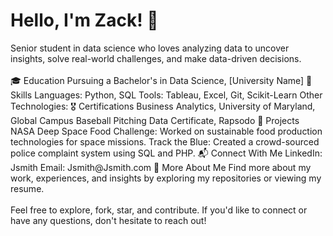 <h1>Hello, I'm Zack! 👋</h1>
Senior student in data science who loves analyzing data to uncover insights, solve real-world challenges, and make data-driven decisions.
<br>
<br>
🎓 Education
Pursuing a Bachelor's in Data Science, [University Name]
🧰 Skills
Languages: Python, SQL
Tools: Tableau, Excel, Git, Scikit-Learn
Other Technologies: 
🎖 Certifications
Business Analytics, University of Maryland, Global Campus
Baseball Pitching Data Certificate, Rapsodo
🚀 Projects
NASA Deep Space Food Challenge: Worked on sustainable food production technologies for space missions.
Track the Blue: Created a crowd-sourced police complaint system using SQL and PHP.
📬 Connect With Me
LinkedIn: Jsmith
Email: Jsmith@Jsmith.com
📜 More About Me
Find more about my work, experiences, and insights by exploring my repositories or viewing my resume.
<br>
<br>
Feel free to explore, fork, star, and contribute. If you'd like to connect or have any questions, don't hesitate to reach out!






<!---
imZackAdams/imZackAdams is a ✨ special ✨ repository because its `README.md` (this file) appears on your GitHub profile.
You can click the Preview link to take a look at your changes.
--->
